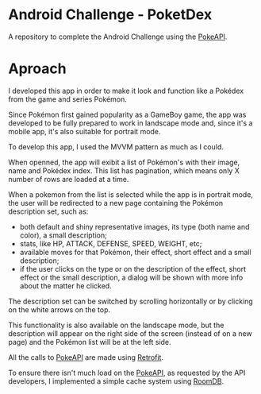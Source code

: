 
# Android Challenge - PoketDex
A repository to complete the Android Challenge using the [PokeAPI](https://pokeapi.co/).

# Aproach
I developed this app in order to make it look and function like a Pokédex from the game and series Pokémon.

Since Pokémon first gained popularity as a GameBoy game, the app was developed to be fully prepared to work in landscape mode and, since it's a mobile app, it's also suitable for portrait mode.

To develop this app, I used the MVVM pattern as much as I could.

When openned, the app will exibit a list of Pokémon's with their image, name and Pokédex index. This list has pagination, which means only X number of rows are loaded at a time.

When a pokemon from the list is selected while the app is in portrait mode, the user will be redirected to a new page containing the Pokémon description set, such as:
- both default and shiny representative images, its type (both name and color), a small description;
- stats, like HP, ATTACK, DEFENSE, SPEED, WEIGHT, etc;
- available moves for that Pokémon, their effect, short effect and a small description;
- if the user clicks on the type or on the description of the effect, short effect or the small description, a dialog will be shown with more info about the matter he clicked.

The description set can be switched by scrolling horizontally or by clicking on the white arrows on the top.

This functionality is also available on the landscape mode, but the description will appear on the right side of the screen (instead of on a new page) and the Pokémon list will be at the left side.

All the calls to [PokeAPI](https://pokeapi.co/) are made using [Retrofit](https://square.github.io/retrofit/).

To ensure there isn't much load on the [PokeAPI](https://pokeapi.co/), as requested by the API developers,  I implemented a simple cache system using [RoomDB](https://developer.android.com/reference/android/arch/persistence/room/RoomDatabase).
